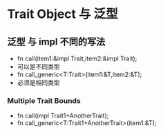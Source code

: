 # Trait Object 与 泛型
## 泛型 与 impl 不同的写法
- fn call(item1:&impl Trait,item2:&impl Trait);
- 可以是不同类型
- fn call_generic<T:Trait>(item1:&T,item2:&T);
- 必须是相同类型
### Multiple Trait Bounds
- fn call(impl Trait1+AnotherTrait);
- fn call_generic<T:Trait1+AnotherTrait>(item1:&T);

